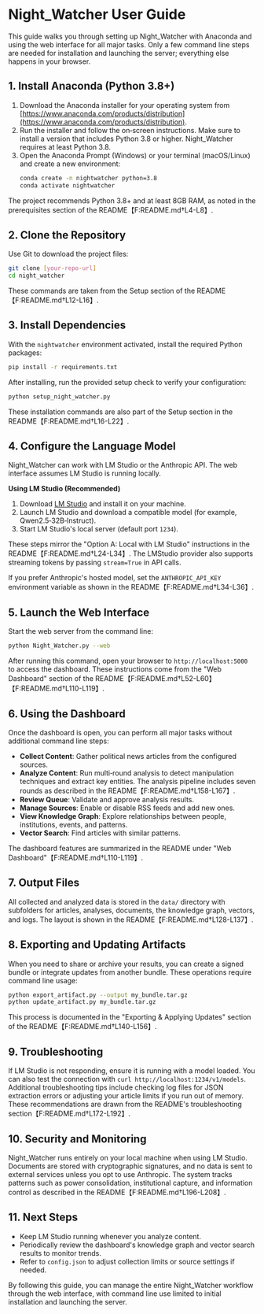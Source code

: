 # Night_Watcher User Guide

This guide walks you through setting up Night_Watcher with Anaconda and using the web interface for all major tasks. Only a few command line steps are needed for installation and launching the server; everything else happens in your browser.

## 1. Install Anaconda (Python 3.8+)

1. Download the Anaconda installer for your operating system from [https://www.anaconda.com/products/distribution](https://www.anaconda.com/products/distribution).
2. Run the installer and follow the on‑screen instructions. Make sure to install a version that includes Python 3.8 or higher. Night_Watcher requires at least Python 3.8.
3. Open the Anaconda Prompt (Windows) or your terminal (macOS/Linux) and create a new environment:
   ```bash
   conda create -n nightwatcher python=3.8
   conda activate nightwatcher
   ```

The project recommends Python 3.8+ and at least 8GB RAM, as noted in the prerequisites section of the README【F:README.md†L4-L8】.

## 2. Clone the Repository

Use Git to download the project files:
```bash
git clone [your-repo-url]
cd night_watcher
```
These commands are taken from the Setup section of the README【F:README.md†L12-L16】.

## 3. Install Dependencies

With the `nightwatcher` environment activated, install the required Python packages:
```bash
pip install -r requirements.txt
```
After installing, run the provided setup check to verify your configuration:
```bash
python setup_night_watcher.py
```
These installation commands are also part of the Setup section in the README【F:README.md†L16-L22】.

## 4. Configure the Language Model

Night_Watcher can work with LM Studio or the Anthropic API. The web interface assumes LM Studio is running locally.

**Using LM Studio (Recommended)**
1. Download [LM Studio](https://lmstudio.ai/) and install it on your machine.
2. Launch LM Studio and download a compatible model (for example, Qwen2.5‑32B‑Instruct).
3. Start LM Studio's local server (default port `1234`).

These steps mirror the "Option A: Local with LM Studio" instructions in the README【F:README.md†L24-L34】. The LMStudio provider also supports streaming tokens by passing `stream=True` in API calls.

If you prefer Anthropic's hosted model, set the `ANTHROPIC_API_KEY` environment variable as shown in the README【F:README.md†L34-L36】.

## 5. Launch the Web Interface

Start the web server from the command line:
```bash
python Night_Watcher.py --web
```
After running this command, open your browser to `http://localhost:5000` to access the dashboard. These instructions come from the "Web Dashboard" section of the README【F:README.md†L52-L60】【F:README.md†L110-L119】.

## 6. Using the Dashboard

Once the dashboard is open, you can perform all major tasks without additional command line steps:

- **Collect Content**: Gather political news articles from the configured sources.
- **Analyze Content**: Run multi‑round analysis to detect manipulation techniques and extract key entities. The analysis pipeline includes seven rounds as described in the README【F:README.md†L158-L167】.
- **Review Queue**: Validate and approve analysis results.
- **Manage Sources**: Enable or disable RSS feeds and add new ones.
- **View Knowledge Graph**: Explore relationships between people, institutions, events, and patterns.
- **Vector Search**: Find articles with similar patterns.

The dashboard features are summarized in the README under "Web Dashboard"【F:README.md†L110-L119】.

## 7. Output Files

All collected and analyzed data is stored in the `data/` directory with subfolders for articles, analyses, documents, the knowledge graph, vectors, and logs. The layout is shown in the README【F:README.md†L128-L137】.

## 8. Exporting and Updating Artifacts

When you need to share or archive your results, you can create a signed bundle or integrate updates from another bundle. These operations require command line usage:
```bash
python export_artifact.py --output my_bundle.tar.gz
python update_artifact.py my_bundle.tar.gz
```
This process is documented in the "Exporting & Applying Updates" section of the README【F:README.md†L140-L156】.

## 9. Troubleshooting

If LM Studio is not responding, ensure it is running with a model loaded. You can also test the connection with `curl http://localhost:1234/v1/models`. Additional troubleshooting tips include checking log files for JSON extraction errors or adjusting your article limits if you run out of memory. These recommendations are drawn from the README's troubleshooting section【F:README.md†L172-L192】.

## 10. Security and Monitoring

Night_Watcher runs entirely on your local machine when using LM Studio. Documents are stored with cryptographic signatures, and no data is sent to external services unless you opt to use Anthropic. The system tracks patterns such as power consolidation, institutional capture, and information control as described in the README【F:README.md†L196-L208】.

## 11. Next Steps

- Keep LM Studio running whenever you analyze content.
- Periodically review the dashboard's knowledge graph and vector search results to monitor trends.
- Refer to `config.json` to adjust collection limits or source settings if needed.

By following this guide, you can manage the entire Night_Watcher workflow through the web interface, with command line use limited to initial installation and launching the server.
